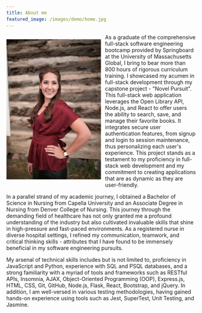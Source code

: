 ```yaml
---
title: About me
featured_image: /images/demo/home.jpg
---
```


<figure style= "text-align: center; float: left; width: 50%; margin-right: 2%; margin-left: 0%; font-style: italic">
    <img src="/images/about-me-img/laurenmillan.jpg" style="width: 400px; margin-right: 20px" class="img-fluid rounded">
</figure>

As a graduate of the comprehensive full-stack software engineering bootcamp provided by Springboard at the University of Massachusetts Global, I bring to bear more than 800 hours of rigorous curriculum training. I showcased my acumen in full-stack development through my capstone project - "Novel Pursuit". This full-stack web application leverages the Open Library API, Node.js, and React to offer users the ability to search, save, and manage their favorite books. It integrates secure user authentication features, from signup and login to session maintenance, thus personalizing each user's experience. This project stands as a testament to my proficiency in full-stack web development and my commitment to creating applications that are as dynamic as they are user-friendly.

In a parallel strand of my academic journey, I obtained a Bachelor of Science in Nursing from Capella University and an Associate Degree in Nursing from Denver College of Nursing. This journey through the demanding field of healthcare has not only granted me a profound understanding of the industry but also cultivated invaluable skills that shine in high-pressure and fast-paced environments. As a registered nurse in diverse hospital settings, I refined my communication, teamwork, and critical thinking skills - attributes that I have found to be immensely beneficial in my software engineering pursuits.

My arsenal of technical skills includes but is not limited to, proficiency in JavaScript and Python, experience with SQL and PSQL databases, and a strong familiarity with a myriad of tools and frameworks such as RESTful APIs, Insomnia, AJAX, Object-Oriented Programming (OOP), Express.js, HTML, CSS, Git, GitHub, Node.js, Flask, React, Bootstrap, and jQuery. In addition, I am well-versed in various testing methodologies, having gained hands-on experience using tools such as Jest, SuperTest, Unit Testing, and Jasmine.

